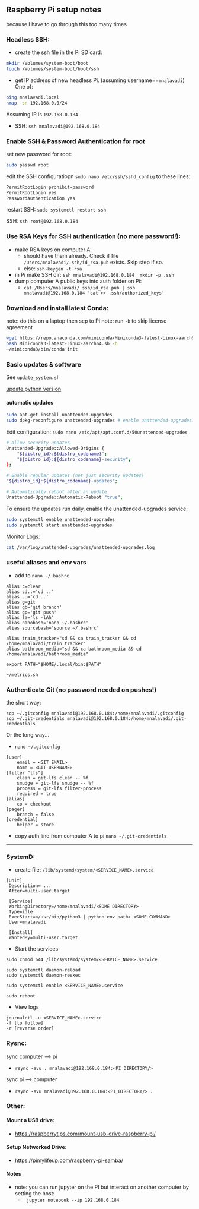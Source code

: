 ## Raspberry Pi setup notes
because I have to go through this too many times

### Headless SSH:
- create the ssh file in the Pi SD card:
```bash
mkdir /Volumes/system-boot/boot
touch /Volumes/system-boot/boot/ssh
```

- get IP address of new headless Pi. (assuming username==`mnalavadi`) One of:
```bash
ping mnalavadi.local
nmap -sn 192.168.0.0/24
``` 

Assuming IP is `192.168.0.184`
- SSH: `ssh mnalavadi@192.168.0.184`

### Enable SSH & Password Authentication for root
set new password for root:
```bash
sudo passwd root
```

edit the SSH configuratiopn `sudo nano /etc/ssh/sshd_config` to these lines:
```bash
PermitRootLogin prohibit-password
PermitRootLogin yes
PasswordAuthentication yes
```
restart SSH: `sudo systemctl restart ssh`

SSH: `ssh root@192.168.0.184`

### Use RSA Keys for SSH authentication (no more password!):
- make RSA keys on computer A.
   -  should have them already. Check if file `/Users/mnalavadi/.ssh/id_rsa.pub` exists. Skip step if so.
   - else: `ssh-keygen -t rsa`
- in Pi make SSH dir: `ssh mnalavadi@192.168.0.184  mkdir -p .ssh`
- dump computer A public keys into auth folder on Pi:
   - `cat /Users/mnalavadi/.ssh/id_rsa.pub | ssh mnalavadi@192.168.0.184 'cat >> .ssh/authorized_keys'`

### Download and install latest Conda:

note: do this on a laptop then scp to Pi
note: run `-b` to skip license agreement

```bash
wget https://repo.anaconda.com/miniconda/Miniconda3-latest-Linux-aarch64.sh
bash Miniconda3-latest-Linux-aarch64.sh -b
~/miniconda3/bin/conda init
```

### Basic updates & software
See `update_system.sh`

[update python version](https://stackoverflow.com/questions/64718274/how-to-update-python-in-raspberry-pi)

#### automatic updates
```bash
sudo apt-get install unattended-upgrades
sudo dpkg-reconfigure unattended-upgrades # enable unattended-upgrades:
```

Edit configuration: `sudo nano /etc/apt/apt.conf.d/50unattended-upgrades`
```bash
# allow security updates
Unattended-Upgrade::Allowed-Origins {
    "${distro_id}:${distro_codename}";
    "${distro_id}:${distro_codename}-security";
};

# Enable regular updates (not just security updates) 
"${distro_id}:${distro_codename}-updates";

# Automatically reboot after an update
Unattended-Upgrade::Automatic-Reboot "true";
```

To ensure the updates run daily, enable the unattended-upgrades service:

```bash
sudo systemctl enable unattended-upgrades
sudo systemctl start unattended-upgrades
```

Monitor Logs:
```bash
cat /var/log/unattended-upgrades/unattended-upgrades.log
```
### useful aliases and env vars
- add to `nano ~/.bashrc`
```
alias c=clear
alias cd..='cd ..'
alias ..='cd ..'
alias g=git
alias gb='git branch'
alias gp='git push'
alias la='ls -lAh'
alias nanobash='nano ~/.bashrc'
alias sourcebash='source ~/.bashrc'

alias train_tracker="sd && ca train_tracker && cd /home/mnalavadi/train_tracker"
alias bathroom_media="sd && ca bathroom_media && cd /home/mnalavadi/bathroom_media"

export PATH="$HOME/.local/bin:$PATH"

~/metrics.sh
```

### Authenticate Git (no password needed on pushes!)
the short way:
```
scp ~/.gitconfig mnalavadi@192.168.0.184:/home/mnalavadi/.gitconfig
scp ~/.git-credentials mnalavadi@192.168.0.184:/home/mnalavadi/.git-credentials
```

Or the long way...
- `nano ~/.gitconfig`
```
[user]
	email = <GIT EMAIL>
	name = <GIT USERNAME>
[filter "lfs"]
	clean = git-lfs clean -- %f
	smudge = git-lfs smudge -- %f
	process = git-lfs filter-process
	required = true
[alias]
	co = checkout
[pager]
	branch = false
[credential]
	helper = store
```
- copy auth line from computer A to pi `nano ~/.git-credentials`
 
---
### SystemD:
- create file: `/lib/systemd/system/<SERVICE_NAME>.service`
  
```
[Unit]
 Description= ...
 After=multi-user.target

 [Service]
 WorkingDirectory=/home/mnalavadi/<SOME DIRECTORY>
 Type=idle
 ExecStart=</usr/bin/python3 | python env path> <SOME COMMAND>
 User=mnalavadi

 [Install]
 WantedBy=multi-user.target
```

- Start the services
```
sudo chmod 644 /lib/systemd/system/<SERVICE_NAME>.service

sudo systemctl daemon-reload
sudo systemctl daemon-reexec

sudo systemctl enable <SERVICE_NAME>.service

sudo reboot
```

- View logs
```
journalctl -u <SERVICE_NAME>.service
-f [to follow]
-r [reverse order]
```

### Rysnc:
sync computer --> pi
- `rsync -avu . mnalavadi@192.168.0.184:<PI_DIRECTORY/>`

sync pi --> computer
- `rsync -avu mnalavadi@192.168.0.184:<PI_DIRECTORY/> .`

### Other:
#### Mount a USB drive:
- https://raspberrytips.com/mount-usb-drive-raspberry-pi/

#### Setup Networked Drive:
- https://pimylifeup.com/raspberry-pi-samba/

#### Notes
- note: you can run jupyter on the PI but interact on another computer by setting the host:
  - ` jupyter notebook --ip 192.168.0.184`